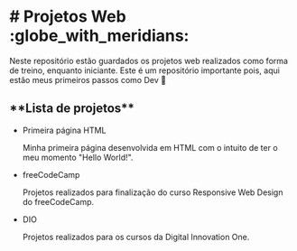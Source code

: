 <h1># Projetos Web :globe_with_meridians:</h1>

Neste repositório estão guardados os projetos web realizados como forma de treino, enquanto iniciante. Este é um repositório importante pois, aqui estão meus primeiros passos como Dev :raised_hands:

<h2>**Lista de projetos**</h2>

- Primeira página HTML
  <p>Minha primeira página desenvolvida em HTML com o intuito de ter o meu momento "Hello World!".</p>
- freeCodeCamp
  <p>Projetos realizados para finalização do curso Responsive Web Design do freeCodeCamp.</p>
- DIO
  <p>Projetos realizados para os cursos da Digital Innovation One.</p>
